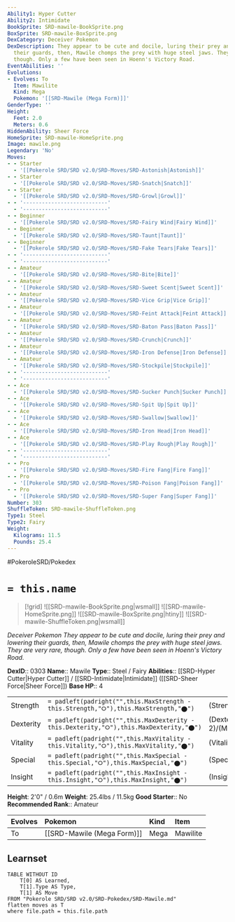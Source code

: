 ```yaml
---
Ability1: Hyper Cutter
Ability2: Intimidate
BookSprite: SRD-mawile-BookSprite.png
BoxSprite: SRD-mawile-BoxSprite.png
DexCategory: Deceiver Pokemon
DexDescription: They appear to be cute and docile, luring their prey and lowering
  their guards, then, Mawile chomps the prey with huge steel jaws. They are very rare,
  though. Only a few have been seen in Hoenn's Victory Road.
EventAbilities: ''
Evolutions:
- Evolves: To
  Item: Mawilite
  Kind: Mega
  Pokemon: '[[SRD-Mawile (Mega Form)]]'
GenderType: ''
Height:
  Feet: 2.0
  Meters: 0.6
HiddenAbility: Sheer Force
HomeSprite: SRD-mawile-HomeSprite.png
Image: mawile.png
Legendary: 'No'
Moves:
- - Starter
  - '[[Pokerole SRD/SRD v2.0/SRD-Moves/SRD-Astonish|Astonish]]'
- - Starter
  - '[[Pokerole SRD/SRD v2.0/SRD-Moves/SRD-Snatch|Snatch]]'
- - Starter
  - '[[Pokerole SRD/SRD v2.0/SRD-Moves/SRD-Growl|Growl]]'
- - '---------------------------'
  - '---------------------------'
- - Beginner
  - '[[Pokerole SRD/SRD v2.0/SRD-Moves/SRD-Fairy Wind|Fairy Wind]]'
- - Beginner
  - '[[Pokerole SRD/SRD v2.0/SRD-Moves/SRD-Taunt|Taunt]]'
- - Beginner
  - '[[Pokerole SRD/SRD v2.0/SRD-Moves/SRD-Fake Tears|Fake Tears]]'
- - '---------------------------'
  - '---------------------------'
- - Amateur
  - '[[Pokerole SRD/SRD v2.0/SRD-Moves/SRD-Bite|Bite]]'
- - Amateur
  - '[[Pokerole SRD/SRD v2.0/SRD-Moves/SRD-Sweet Scent|Sweet Scent]]'
- - Amateur
  - '[[Pokerole SRD/SRD v2.0/SRD-Moves/SRD-Vice Grip|Vice Grip]]'
- - Amateur
  - '[[Pokerole SRD/SRD v2.0/SRD-Moves/SRD-Feint Attack|Feint Attack]]'
- - Amateur
  - '[[Pokerole SRD/SRD v2.0/SRD-Moves/SRD-Baton Pass|Baton Pass]]'
- - Amateur
  - '[[Pokerole SRD/SRD v2.0/SRD-Moves/SRD-Crunch|Crunch]]'
- - Amateur
  - '[[Pokerole SRD/SRD v2.0/SRD-Moves/SRD-Iron Defense|Iron Defense]]'
- - Amateur
  - '[[Pokerole SRD/SRD v2.0/SRD-Moves/SRD-Stockpile|Stockpile]]'
- - '---------------------------'
  - '---------------------------'
- - Ace
  - '[[Pokerole SRD/SRD v2.0/SRD-Moves/SRD-Sucker Punch|Sucker Punch]]'
- - Ace
  - '[[Pokerole SRD/SRD v2.0/SRD-Moves/SRD-Spit Up|Spit Up]]'
- - Ace
  - '[[Pokerole SRD/SRD v2.0/SRD-Moves/SRD-Swallow|Swallow]]'
- - Ace
  - '[[Pokerole SRD/SRD v2.0/SRD-Moves/SRD-Iron Head|Iron Head]]'
- - Ace
  - '[[Pokerole SRD/SRD v2.0/SRD-Moves/SRD-Play Rough|Play Rough]]'
- - '---------------------------'
  - '---------------------------'
- - Pro
  - '[[Pokerole SRD/SRD v2.0/SRD-Moves/SRD-Fire Fang|Fire Fang]]'
- - Pro
  - '[[Pokerole SRD/SRD v2.0/SRD-Moves/SRD-Poison Fang|Poison Fang]]'
- - Pro
  - '[[Pokerole SRD/SRD v2.0/SRD-Moves/SRD-Super Fang|Super Fang]]'
Number: 303
ShuffleToken: SRD-mawile-ShuffleToken.png
Type1: Steel
Type2: Fairy
Weight:
  Kilograms: 11.5
  Pounds: 25.4
---
```


#PokeroleSRD/Pokedex

# `= this.name`

> [!grid]
> ![[SRD-mawile-BookSprite.png|wsmall]]
> ![[SRD-mawile-HomeSprite.png]]
> ![[SRD-mawile-BoxSprite.png|htiny]]
> ![[SRD-mawile-ShuffleToken.png|wsmall]]


*Deceiver Pokemon*
*They appear to be cute and docile, luring their prey and lowering their guards, then, Mawile chomps the prey with huge steel jaws. They are very rare, though. Only a few have been seen in Hoenn's Victory Road.*

**DexID**:: 0303
**Name**:: Mawile
**Type**:: Steel / Fairy
**Abilities**:: [[SRD-Hyper Cutter|Hyper Cutter]] / [[SRD-Intimidate|Intimidate]] ([[SRD-Sheer Force|Sheer Force]])
**Base HP**:: 4

|           |                                                                                        |                                          |
| --------- | -------------------------------------------------------------------------------------- | ---------------------------------------- |
| Strength  | `= padleft(padright("",this.MaxStrength - this.Strength,"⭘"),this.MaxStrength,"⬤")`    | (Strength::2)/(MaxStrength::5)   |
| Dexterity | `= padleft(padright("",this.MaxDexterity - this.Dexterity,"⭘"),this.MaxDexterity,"⬤")` | (Dexterity:: 2)/(MaxDexterity::4) |
| Vitality  | `= padleft(padright("",this.MaxVitality - this.Vitality,"⭘"),this.MaxVitality,"⬤")`    | (Vitality::2)/(MaxVitality::5)   |
| Special   | `= padleft(padright("",this.MaxSpecial - this.Special,"⭘"),this.MaxSpecial,"⬤")`       | (Special::2)/(MaxSpecial::4)     |
| Insight   | `= padleft(padright("",this.MaxInsight - this.Insight,"⭘"),this.MaxInsight,"⬤")`       | (Insight::2)/(MaxInsight::4)     |

**Height**: 2'0" / 0.6m
**Weight**: 25.4lbs / 11.5kg
**Good Starter**:: No
**Recommended Rank**:: Amateur

| Evolves   | Pokemon                    | Kind   | Item     |
|:----------|:---------------------------|:-------|:---------|
| To        | [[SRD-Mawile (Mega Form)]] | Mega   | Mawilite |

## Learnset

```dataview
TABLE WITHOUT ID
    T[0] AS Learned,
    T[1].Type AS Type,
    T[1] AS Move
FROM "Pokerole SRD/SRD v2.0/SRD-Pokedex/SRD-Mawile.md"
flatten moves as T
where file.path = this.file.path
```
